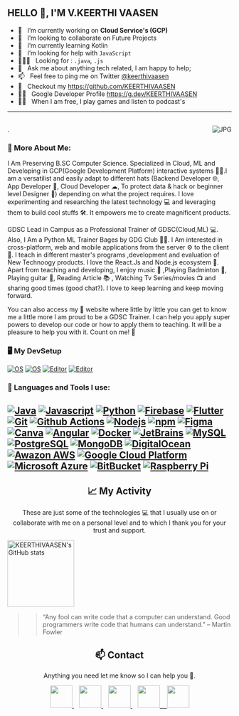 ## HELLO 👋, I'M **V.KEERTHI VAASEN** 
</h1>

- 🔭 &nbsp; I’m currently working on **Cloud Service's (GCP)**
- 🤝 &nbsp; I’m looking to collaborate on Future Projects
- 🌱 &nbsp; I’m currently learning Kotlin
- 🤔 &nbsp; I’m looking for help with `JavaScript`
- 👨🏻‍💻 &nbsp; Looking for : `.java`, `.js`
- 💬 &nbsp; Ask me about anything tech related, I am happy to help;
- 📫 &nbsp; Feel free to ping me on Twitter [@keerthivaasen](https://twitter.com/KEERTHIVAASEN) 
- 📝 &nbsp; Checkout my https://github.com/KEERTHIVAASEN
- 👨‍💻 &nbsp; Google Developer Profile https://g.dev/KEERTHIVAASEN 
- 💆‍♂️ &nbsp; When I am free, I play games and listen to podcast's
--- 
<br>
<!-- Custom Image.. Beware the width -->
<img align="right" alt="JPG" src="https://raw.githubusercontent.com/KEERTHIVAASEN/KEE/main/KEERTHIVAASEN.png"/>
.

### 🧐 More About Me:
I Am Preserving B.SC Computer Science. Specialized in Cloud, ML and Developing in GCP(Google Development Platform) interactive systems 👨‍🎓.I am a versatilist and easily adapt to different hats (Backend Developer 🌐, App Developer 📱, Cloud Developer ☁, To protect data & hack or beginner level Designer 🎨) depending on what the project requires. I love experimenting and researching the latest technology 💻 and leveraging them to build cool stuffs 🛠️. It empowers me to create magnificent products.

GDSC Lead in Campus as a Professional Trainer of GDSC(Cloud,ML) 💻. Also, I Am a Python ML Trainer Bages by GDG Club 👨‍💻.
I Am interested in cross-platform, web and mobile applications from the server ⚙️ to the client 📱. 
I teach in different master's programs ,development and evaluation of New Technoogy products. I love the React.Js and Node.js ecosystem 💓.
Apart from teaching and developing, I enjoy music 🎵 ,Playing Badminton 🎾, Playing guitar 🎸, Reading Article 📚 , Watching Tv Series/movies 📺 and sharing good times (good chat?). I love to keep learning and keep moving forward.

You can also access my 🚀 website where little by little you can get to know me a little more 
I am proud to be a GDSC Trainer. I can help you apply super powers to develop our code or how to apply them to teaching. It will be a pleasure to help you with it. Count on me! 💪


<!--TECH STACKS AND TOOLS-->
### 🖥️ My DevSetup
  [![OS](https://img.shields.io/badge/OS-Windows-blue?style=flat-square&logo=windows)](https://www.microsoft.com/en-in/windows/windows-11)
  [![OS](https://img.shields.io/badge/OS-Linux-informational?style=flat-square&logo=linux&logoColor=white)](https://www.kali.org/)
  [![Editor](https://img.shields.io/badge/Editor-VSCode-blue?style=flat-square&logo=visual-studio-code&logoColor=white)](https://code.visualstudio.com/) 
  [![Editor](https://img.shields.io/badge/Editor-Atom-blue?style=flat-square&logo=atom-studio-code&logoColor=white)](https://atom.io/)
### 🔨 Languages and Tools I use:
  [![Java](https://img.shields.io/badge/-Java-007396?style=flat-square&logo=Java)](https://www.java.com/en/)
  [![Javascript](https://img.shields.io/badge/-JavaScript-007396?style=flat-square&logo=JavaScript&logoColor=White)](https://www.javascript.com/)
  [![Python](https://img.shields.io/badge/-Python-3776AB?style=flat-square&logo=Python&logoColor=white)](https://www.android.com/intl/en_in/)
  [![Firebase](https://img.shields.io/badge/-Firebase-yellow?style=flat-square&logo=Firebase&logoColor=white)](https://firebase.google.com/)
  [![Flutter](https://img.shields.io/badge/-Flutter-blue?style=flat-square&logo=Flutter)](https://flutter.dev/)
  [![Git](https://img.shields.io/badge/-Git-F05032?style=flat-square&logo=git&logoColor=white)](https://git-scm.com/)
  [![Github Actions](https://img.shields.io/badge/-Github_Actions-2088FF?style=flat-square&logo=github-actions&logoColor=white)](https://github.com/features/actions)
  [![Nodejs](https://img.shields.io/badge/-Nodejs-43853d?style=flat-square&logo=Node.js&logoColor=white)](https://nodejs.org/en/)
  [![npm](https://img.shields.io/badge/-NPM-CB3837?style=flat-square&logo=npm&logoColor=white)](https://www.npmjs.com/)
  [![Figma](https://img.shields.io/badge/-Figma-orange?style=flat-square&logo=Figma&logoColor=white)](https://firebase.google.com/)
  [![Canva](https://img.shields.io/badge/-Canva-00C4CC?style=flat-square&logo=Canva&logoColor=white)](https://www.canva.com/)
  [![Angular](https://img.shields.io/badge/-Angular-DD0031?style=flat-square&logo=angular&logoColor=white)](https://angular.io/)
  [![Docker](https://img.shields.io/badge/-Docker-46a2f1?style=flat-square&logo=docker&logoColor=white)](https://www.docker.com/)
  [![JetBrains](https://img.shields.io/badge/-JetBrains%20Tools-222222?style=flat-square&logo=JetBrains&logoColor=white)](https://www.jetbrains.com/)
  [![MySQL](https://img.shields.io/badge/-MYSQL-4479A1?style=flat-square&logo=MySQL&logoColor=white)](https://www.mysql.com/)
  [![PostgreSQL](https://img.shields.io/badge/-PostgreSQL-4169E1?style=flat-square&logo=PostgreSQL&logoColor=white)](https://www.postgresql.org/)
  [![MongoDB](https://img.shields.io/badge/-MongoDB-13aa52?style=flat-square&logo=mongodb&logoColor=white)](https://www.mongodb.com/)
  [![DigitalOcean](https://img.shields.io/badge/-DigitalOcean-blue?style=flat-square&logo=Digitalocean&logoColor=white)](https://www.digitalocean.com/)
  [![Awazon AWS](https://img.shields.io/badge/Amazon%20AWS-232F3E?style=flat-square&logo=amazon-aws)](https://aws.amazon.com/)
  [![Google Cloud Platform](https://img.shields.io/badge/-Google_Cloud_Platform-1a73e8?style=flat-square&logo=google-cloud&logoColor=white)](https://cloud.google.com/)
  [![Microsoft Azure](https://img.shields.io/badge/Microsoft%20Azure-232F7E?style=flat-square&logo=microsoft-azure)](https://azure.microsoft.com/en-us/)
  [![BitBucket](https://img.shields.io/badge/-BitBucket-darkblue?style=flat-square&logo=bitbucket)](https://bitbucket.org/)
  [![Raspberry Pi](https://img.shields.io/badge/-Raspberry%20Pi-C51A4A?style=flat-square&logo=Raspberry-Pi)](https://www.raspberrypi.org/)
---
<!-- ## Support me
<!-- 🙌Feel free to use the badges or images.. -->

<h2 align="center">📈 My Activity</h2>

<p align="center">
These are just some of the technologies 💻 that I usually use on or collaborate with me on a personal level and to which I thank you for your trust and support. 

  <a href="http://www.github.com/KEERTHIVAASEN"><img loading="lazy" src="https://github-readme-stats.vercel.app/api?username=KEERTHIVAASEN&show_icons=true&hide=&count_private=true&title_color=0891b2&text_color=ffffff&icon_color=0891b2&bg_color=27272a&hide_border=true&show_icons=true" alt="KEERTHIVAASEN's GitHub stats" height="150"/></a>
</p>


>> “Any fool can write code that a computer can understand. Good programmers write code that humans can understand.” – Martin Fowler
<h2 align="center">📫 Contact</h2>
<p align="center">
  Anything you need let me know so I can help you 💬.
</p>
<p align="center">
    <a href="https://github.com/KEERTHIVAASEN" target="_blank">
        <img loading="lazy" src="https://distreau.com/github.svg" 
    height="50">
    </a> &nbsp;&nbsp;
    <a href="https://twitter.com/KEERTHIVAASEN" target="_blank">
        <img loading="lazy" src="https://i.imgur.com/U4Uiaef.png" 
    height="50">
    </a> &nbsp;&nbsp;
    <a href="https://www.linkedin.com/in/keerthi-vaasen-06b577229" target="_blank">
        <img loading="lazy" src="https://upload.wikimedia.org/wikipedia/commons/thumb/c/ca/LinkedIn_logo_initials.png/768px-LinkedIn_logo_initials.png" 
    height="50">
    </a> &nbsp;&nbsp;
    <a href="https://discordapp.com/users/KEERTHIVAASEN#7975" target="_blank">
        <img loading="lazy" src="https://logodownload.org/wp-content/uploads/2017/11/discord-logo-4-1.png" 
    height="50"> &nbsp;&nbsp;
    </a>
    <a href="https://g.dev/KEERTHIVAASEN" target="_blank">
        <img loading="lazy" src="https://googlediscovery.com/wp-content/uploads/google-developers.png" 
    height="50">
    </a>
    </p>
